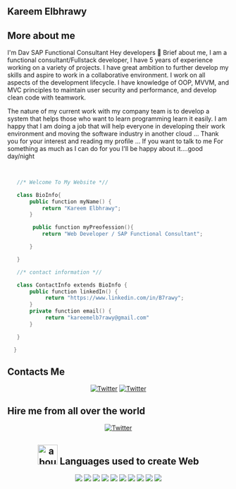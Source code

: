 
## Kareem Elbhrawy

## More about me


I'm Dav
SAP Functional Consultant
Hey developers 👋
Brief about me, I am a functional consultant/Fullstack developer, I have 5 years of experience working on a variety of projects.
I have great ambition to further develop my skills and aspire to work in a collaborative environment. I work on all aspects of the development lifecycle.
I have knowledge of OOP, MVVM, and MVC principles to maintain user security and performance, and develop clean code with teamwork.

The nature of my current work with my company team is to develop a system that helps those who want to learn programming learn it easily. I am happy that I am doing a job that will help everyone in developing their work environment and moving the software industry in another cloud ... Thank you for your interest and reading my profile ... If you want to talk to me For something as much as I can do for you I'll be happy about it....good day/night


 ```kotlin
    
    
    //* Welcome To My Website *//

    class BioInfo{
        public function myName() {
            return "Kareem Elbhrawy";
        }

         public function myPreofession(){
            return "Web Developer / SAP Functional Consultant";

        }

    }

    //* contact information *//

    class ContactInfo extends BioInfo {
        public function linkedIn() {
             return "https://www.linkedin.com/in/B7rawy";
        }
        private function email() {
             return "kareemelb7rawy@gmail.com"
        }

    }

   }
```

##  Contacts Me
<div align="center">
 <a href="https://twitter.com/Kareemelb7rawy"><img alt="Twitter" src="https://img.shields.io/badge/Twitter-1DA1F2?style=for-the-badge&logo=twitter&logoColor=white"></a>
 <a href="https://www.linkedin.com/in/B7rawy"><img alt="Twitter" src="https://img.shields.io/badge/LinkedIn-0077B5?style=for-the-badge&logo=linkedin&logoColor=white"></a>


 </div>

 ##  Hire me from all over the world
<div align="center">
 <a href="https://www.upwork.com/freelancers/~01cf01e9e26337250c"><img alt="Twitter" src="https://img.shields.io/badge/Freelancer-29B2FE?style=for-the-badge&logo=Freelancer&logoColor=white"></a>




 

 


## <img width="45" alt="about" src="https://cdn-icons-png.flaticon.com/512/868/868786.png"> Languages used to create Web
<div align="center">

<img src="https://img.shields.io/badge/html5-%23E34F26.svg?style=for-the-badge&logo=html5&logoColor=white">

<img src="https://img.shields.io/badge/css3-%231572B6.svg?style=for-the-badge&logo=css3&logoColor=white">

<img src="https://img.shields.io/badge/javascript-%23323330.svg?style=for-the-badge&logo=javascript&logoColor=%23F7DF1E">

<img src="https://img.shields.io/badge/bootstrap-%23563D7C.svg?style=for-the-badge&logo=bootstrap&logoColor=white">
 
<img src="https://img.shields.io/badge/python-3670A0?style=for-the-badge&logo=python&logoColor=ffdd54">



<img src="https://img.shields.io/badge/jquery-%230769AD.svg?style=for-the-badge&logo=jquery&logoColor=white">
<img src="https://img.shields.io/badge/react-%23092E20.svg?style=for-the-badge&logo=react&logoColor=white">





<img src="https://img.shields.io/badge/rxjs-%23B7178C.svg?style=for-the-badge&logo=reactivex&logoColor=white">






<img src="https://img.shields.io/badge/git-%23F05033.svg?style=for-the-badge&logo=git&logoColor=white">


<img src="https://img.shields.io/badge/mysql-%2300f.svg?style=for-the-badge&logo=mysql&logoColor=white">
</div>












